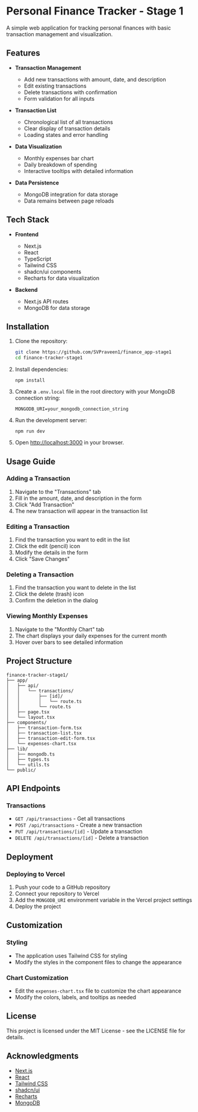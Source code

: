# Personal Finance Tracker - Stage 1

A simple web application for tracking personal finances with basic transaction management and visualization.


## Features

- **Transaction Management**
  - Add new transactions with amount, date, and description
  - Edit existing transactions
  - Delete transactions with confirmation
  - Form validation for all inputs

- **Transaction List**
  - Chronological list of all transactions
  - Clear display of transaction details
  - Loading states and error handling

- **Data Visualization**
  - Monthly expenses bar chart
  - Daily breakdown of spending
  - Interactive tooltips with detailed information

- **Data Persistence**
  - MongoDB integration for data storage
  - Data remains between page reloads

## Tech Stack

- **Frontend**
  - Next.js 
  - React 
  - TypeScript
  - Tailwind CSS
  - shadcn/ui components
  - Recharts for data visualization

- **Backend**
  - Next.js API routes
  - MongoDB for data storage

## Installation

1. Clone the repository:
   ```bash
   git clone https://github.com/SVPraveen1/finance_app-stage1
   cd finance-tracker-stage1

2. Install dependencies:

    ```shellscript
    npm install
    ```


3. Create a `.env.local` file in the root directory with your MongoDB connection string:

    ```plaintext
    MONGODB_URI=your_mongodb_connection_string
    ```


4. Run the development server:

    ```shellscript
    npm run dev
    ```


5. Open [http://localhost:3000](http://localhost:3000) in your browser.


## Usage Guide

### Adding a Transaction

1. Navigate to the "Transactions" tab
2. Fill in the amount, date, and description in the form
3. Click "Add Transaction"
4. The new transaction will appear in the transaction list


### Editing a Transaction

1. Find the transaction you want to edit in the list
2. Click the edit (pencil) icon
3. Modify the details in the form
4. Click "Save Changes"


### Deleting a Transaction

1. Find the transaction you want to delete in the list
2. Click the delete (trash) icon
3. Confirm the deletion in the dialog


### Viewing Monthly Expenses

1. Navigate to the "Monthly Chart" tab
2. The chart displays your daily expenses for the current month
3. Hover over bars to see detailed information


## Project Structure

```plaintext
finance-tracker-stage1/
├── app/
│   ├── api/
│   │   └── transactions/
│   │       ├── [id]/
│   │       │   └── route.ts
│   │       └── route.ts
│   ├── page.tsx
│   └── layout.tsx
├── components/
│   ├── transaction-form.tsx
│   ├── transaction-list.tsx
│   ├── transaction-edit-form.tsx
│   └── expenses-chart.tsx
├── lib/
│   ├── mongodb.ts
│   ├── types.ts
│   └── utils.ts
└── public/
```

## API Endpoints

### Transactions

- `GET /api/transactions` - Get all transactions
- `POST /api/transactions` - Create a new transaction
- `PUT /api/transactions/[id]` - Update a transaction
- `DELETE /api/transactions/[id]` - Delete a transaction


## Deployment

### Deploying to Vercel

1. Push your code to a GitHub repository
2. Connect your repository to Vercel
3. Add the `MONGODB_URI` environment variable in the Vercel project settings
4. Deploy the project


## Customization

### Styling

- The application uses Tailwind CSS for styling
- Modify the styles in the component files to change the appearance


### Chart Customization

- Edit the `expenses-chart.tsx` file to customize the chart appearance
- Modify the colors, labels, and tooltips as needed


## License

This project is licensed under the MIT License - see the LICENSE file for details.

## Acknowledgments

- [Next.js](https://nextjs.org/)
- [React](https://reactjs.org/)
- [Tailwind CSS](https://tailwindcss.com/)
- [shadcn/ui](https://ui.shadcn.com/)
- [Recharts](https://recharts.org/)
- [MongoDB](https://www.mongodb.com/)
